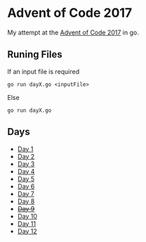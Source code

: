 
# Advent of Code 2017

My attempt at the [Advent of Code 2017](http://adventofcode.com/) in go.

## Runing Files

If an input file is required

  `go run dayX.go <inputFile>`

Else

  `go run dayX.go`

## Days
* [Day 1](https://github.com/tardisman5197/aoc2017/blob/master/d01/day1.go)
* [Day 2](https://github.com/tardisman5197/aoc2017/blob/master/d02/day2.go)
* [Day 3](https://github.com/tardisman5197/aoc2017/blob/master/d03/day3.go)
* [Day 4](https://github.com/tardisman5197/aoc2017/blob/master/d04/day4.go)
* [Day 5](https://github.com/tardisman5197/aoc2017/blob/master/d05/day5.go)
* [Day 6](https://github.com/tardisman5197/aoc2017/blob/master/d06/day6.go)
* [Day 7](https://github.com/tardisman5197/aoc2017/blob/master/d07/day7.go)
* [Day 8](https://github.com/tardisman5197/aoc2017/blob/master/d08/day8.go)
* ~~[Day 9](https://github.com/tardisman5197/aoc2017/blob/master/d09/day9.go)~~
* [Day 10](https://github.com/tardisman5197/aoc2017/blob/master/d10/day10.go)
* [Day 11](https://github.com/tardisman5197/aoc2017/blob/master/d11/day11.go)
* [Day 12](https://github.com/tardisman5197/aoc2017/blob/master/d12/day12.go)
